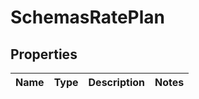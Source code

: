 # SchemasRatePlan

## Properties
Name | Type | Description | Notes
------------ | ------------- | ------------- | -------------
